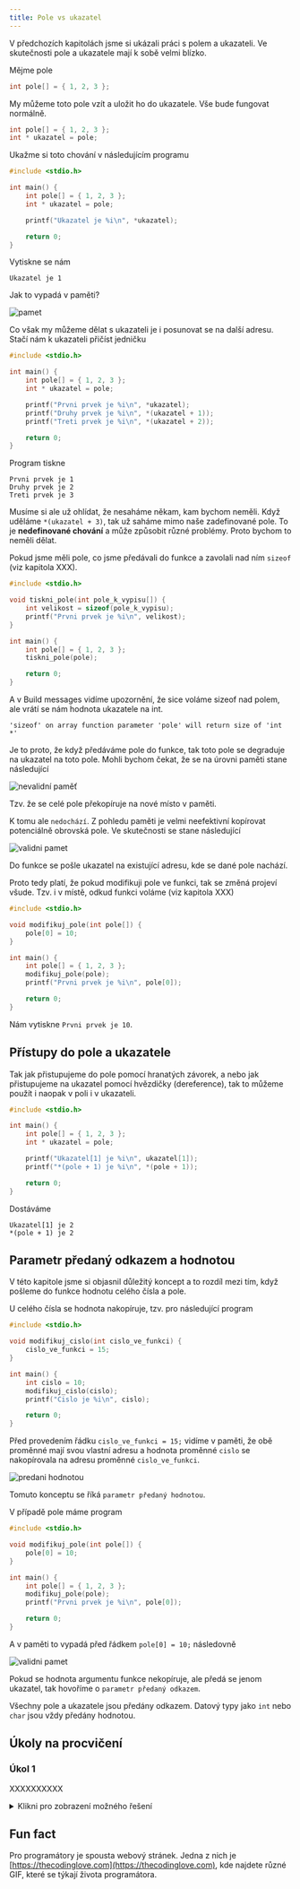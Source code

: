 ```yaml
---
title: Pole vs ukazatel
---
```


V předchozích kapitolách jsme si ukázali práci s polem a ukazateli. Ve skutečnosti pole a ukazatele mají k sobě velmi blízko.

Mějme pole

```c
int pole[] = { 1, 2, 3 };
```

My můžeme toto pole vzít a uložit ho do ukazatele. Vše bude fungovat normálně.

```c
int pole[] = { 1, 2, 3 };
int * ukazatel = pole;
```

Ukažme si toto chování v následujícím programu

```c
#include <stdio.h>

int main() {
    int pole[] = { 1, 2, 3 };
    int * ukazatel = pole;

    printf("Ukazatel je %i\n", *ukazatel);

    return 0;
}
```
Vytiskne se nám

```
Ukazatel je 1
```

Jak to vypadá v paměti?

![pamet](./obrazky/pole_vs_ukazatel/pamet.png)

Co však my můžeme dělat s ukazateli je i posunovat se na další adresu. Stačí nám k ukazateli přičíst jedničku

```c
#include <stdio.h>

int main() {
    int pole[] = { 1, 2, 3 };
    int * ukazatel = pole;

    printf("Prvni prvek je %i\n", *ukazatel);
    printf("Druhy prvek je %i\n", *(ukazatel + 1));
    printf("Treti prvek je %i\n", *(ukazatel + 2));

    return 0;
}
```
Program tiskne

```
Prvni prvek je 1
Druhy prvek je 2
Treti prvek je 3
```

Musíme si ale už ohlídat, že nesaháme někam, kam bychom neměli. Když uděláme `*(ukazatel + 3)`, tak už saháme mimo naše zadefinované pole. To je **nedefinované chování** a může způsobit různé problémy. Proto bychom to neměli dělat.


Pokud jsme měli pole, co jsme předávali do funkce a zavolali nad ním `sizeof` (viz kapitola XXX).


```c
#include <stdio.h>

void tiskni_pole(int pole_k_vypisu[]) {
    int velikost = sizeof(pole_k_vypisu);
    printf("Prvni prvek je %i\n", velikost);
}

int main() {
    int pole[] = { 1, 2, 3 };
    tiskni_pole(pole);

    return 0;
}
```

A v Build messages vidíme upozornění, že sice voláme sizeof nad polem, ale vrátí se nám hodnota ukazatele na int.
```
'sizeof' on array function parameter 'pole' will return size of 'int *'
```

Je to proto, že když předáváme pole do funkce, tak toto pole se degraduje na ukazatel na toto pole. Mohli bychom čekat, že se na úrovni paměti stane následující

![nevalidní paměť](./obrazky/pole_vs_ukazatel/nevalidni_pole_ve_funkci.png)

Tzv. že se celé pole překopíruje na nové místo v paměti.

K tomu ale `nedochází`. Z pohledu paměti je velmi neefektivní kopírovat potenciálně obrovská pole. Ve skutečnosti se stane následující

![validni pamet](./obrazky/pole_vs_ukazatel/validni_pole_ve_funkci.png)

Do funkce se pošle ukazatel na existující adresu, kde se dané pole nachází.

Proto tedy platí, že pokud modifikuji pole ve funkci, tak se změná projeví všude. Tzv. i v místě, odkud funkci voláme (viz kapitola XXX)

```c
#include <stdio.h>

void modifikuj_pole(int pole[]) {
    pole[0] = 10;
}

int main() {
    int pole[] = { 1, 2, 3 };
    modifikuj_pole(pole);
    printf("Prvni prvek je %i\n", pole[0]);

    return 0;
}
```

Nám vytiskne `Prvni prvek je 10`.


## Přístupy do pole a ukazatele
Tak jak přistupujeme do pole pomocí hranatých závorek, a nebo jak přistupujeme na ukazatel pomocí hvězdičky (dereference), tak to můžeme použít i naopak v poli i v ukazateli.

```c
#include <stdio.h>

int main() {
    int pole[] = { 1, 2, 3 };
    int * ukazatel = pole;

    printf("Ukazatel[1] je %i\n", ukazatel[1]);
    printf("*(pole + 1) je %i\n", *(pole + 1));

    return 0;
}
```

Dostáváme

```
Ukazatel[1] je 2
*(pole + 1) je 2
```

## Parametr předaný odkazem a hodnotou
V této kapitole jsme si objasnil důležitý koncept a to rozdíl mezi tím, když pošleme do funkce hodnotu celého čísla a pole.

U celého čísla se hodnota nakopíruje, tzv. pro následující program


```c
#include <stdio.h>

void modifikuj_cislo(int cislo_ve_funkci) {
    cislo_ve_funkci = 15;
}

int main() {
    int cislo = 10;
    modifikuj_cislo(cislo);
    printf("Cislo je %i\n", cislo);

    return 0;
}
```

Před provedením řádku `cislo_ve_funkci = 15;` vidíme v paměti, že obě proměnné mají svou vlastní adresu a hodnota proměnné `cislo` se nakopírovala na adresu proměnné `cislo_ve_funkci`.

![predani hodnotou](./obrazky/pole_vs_ukazatel/predani_hodnotou.png)

Tomuto konceptu se říká `parametr předaný hodnotou`.

V případě pole máme program
```c
#include <stdio.h>

void modifikuj_pole(int pole[]) {
    pole[0] = 10;
}

int main() {
    int pole[] = { 1, 2, 3 };
    modifikuj_pole(pole);
    printf("Prvni prvek je %i\n", pole[0]);

    return 0;
}
```

A v paměti to vypadá před řádkem `pole[0] = 10;` následovně


![validni pamet](./obrazky/pole_vs_ukazatel/validni_pole_ve_funkci.png)

Pokud se hodnota argumentu funkce nekopíruje, ale předá se jenom ukazatel, tak hovoříme o `parametr předaný odkazem`.

Všechny pole a ukazatele jsou předány odkazem. Datový typy jako `int` nebo `char` jsou vždy předány hodnotou.

## Úkoly na procvičení
### Úkol 1
XXXXXXXXXX

<details>
  <summary>Klikni pro zobrazení možného řešení</summary>

```c
#include <stdio.h>

int main()
{
    char vstup;
    printf("Zadejte znak:\n");
    scanf("%c", &vstup);
    
    printf("Zadali jste znak %c\n", vstup);

    return 0;
}
```
</details>


## Fun fact
Pro programátory je spousta webový stránek. Jedna z nich je [https://thecodinglove.com](https://thecodinglove.com), kde najdete různé GIF, které se týkají života programátora.
